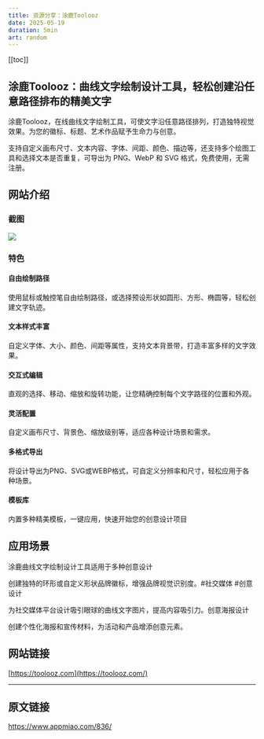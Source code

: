 ```yaml
---
title: 资源分享：涂鹿Toolooz
date: 2025-05-19
duration: 5min
art: random
---
```

[[toc]]
## 涂鹿Toolooz：曲线文字绘制设计工具，轻松创建沿任意路径排布的精美文字

涂鹿Toolooz，在线曲线文字绘制工具，可使文字沿任意路径排列，打造独特视觉效果。为您的徽标、标题、艺术作品赋予生命力与创意。

支持自定义画布尺寸、文本内容、字体、间距、颜色、描边等，还支持多个绘图工具和选择文本是否重复，可导出为 PNG、WebP 和 SVG 格式，免费使用，无需注册。

## 网站介绍

### 截图

![](https://cdn.jsdelivr.net/gh/kmfx/tuchuang@main/img/202505191632987.png)

### 特色

#### 自由绘制路径

使用鼠标或触控笔自由绘制路径，或选择预设形状如圆形、方形、椭圆等，轻松创建文字轨迹。

#### 文本样式丰富

自定义字体、大小、颜色、间距等属性，支持文本背景带，打造丰富多样的文字效果。

#### 交互式编辑

直观的选择、移动、缩放和旋转功能，让您精确控制每个文字路径的位置和外观。

#### 灵活配置

自定义画布尺寸、背景色、缩放级别等，适应各种设计场景和需求。

#### 多格式导出

将设计导出为PNG、SVG或WEBP格式，可自定义分辨率和尺寸，轻松应用于各种场景。

#### 模板库

内置多种精美模板，一键应用，快速开始您的创意设计项目

## 应用场景

涂鹿曲线文字绘制设计工具适用于多种创意设计

创建独特的环形或自定义形状品牌徽标，增强品牌视觉识别度。#社交媒体 #创意设计

为社交媒体平台设计吸引眼球的曲线文字图片，提高内容吸引力。创意海报设计

创建个性化海报和宣传材料，为活动和产品增添创意元素。

## 网站链接

[https://toolooz.com](https://toolooz.com/)

---

## 原文链接

https://www.appmiao.com/836/
